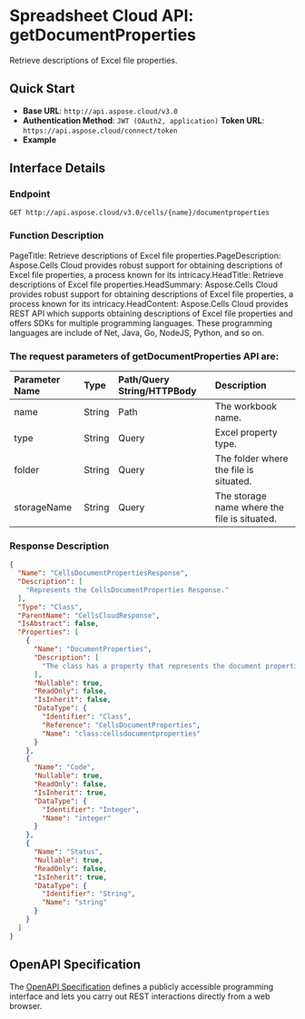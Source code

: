 # **Spreadsheet Cloud API: getDocumentProperties**

Retrieve descriptions of Excel file properties. 


## **Quick Start**

- **Base URL**: `http://api.aspose.cloud/v3.0`
- **Authentication Method**: `JWT (OAuth2, application)`  **Token URL**: `https://api.aspose.cloud/connect/token`
- **Example** 

## **Interface Details**

### **Endpoint** 

```
GET http://api.aspose.cloud/v3.0/cells/{name}/documentproperties
```
### **Function Description**
PageTitle:  Retrieve descriptions of Excel file properties.PageDescription: Aspose.Cells Cloud provides robust support for obtaining descriptions of Excel file properties, a process known for its intricacy.HeadTitle: Retrieve descriptions of Excel file properties.HeadSummary: Aspose.Cells Cloud provides robust support for obtaining descriptions of Excel file properties, a process known for its intricacy.HeadContent: Aspose.Cells Cloud provides REST API which supports obtaining descriptions of Excel file properties and offers SDKs for multiple programming languages. These programming languages are include of Net, Java, Go, NodeJS, Python, and so on.

### The request parameters of **getDocumentProperties** API are: 

| Parameter Name | Type | Path/Query String/HTTPBody | Description | 
| :- | :- | :- |:- | 
|name|String|Path|The workbook name.|
|type|String|Query|Excel property type.|
|folder|String|Query|The folder where the file is situated.|
|storageName|String|Query|The storage name where the file is situated.|

### **Response Description**
```json
{
  "Name": "CellsDocumentPropertiesResponse",
  "Description": [
    "Represents the CellsDocumentProperties Response."
  ],
  "Type": "Class",
  "ParentName": "CellsCloudResponse",
  "IsAbstract": false,
  "Properties": [
    {
      "Name": "DocumentProperties",
      "Description": [
        "The class has a property that represents the document properties of cells."
      ],
      "Nullable": true,
      "ReadOnly": false,
      "IsInherit": false,
      "DataType": {
        "Identifier": "Class",
        "Reference": "CellsDocumentProperties",
        "Name": "class:cellsdocumentproperties"
      }
    },
    {
      "Name": "Code",
      "Nullable": true,
      "ReadOnly": false,
      "IsInherit": true,
      "DataType": {
        "Identifier": "Integer",
        "Name": "integer"
      }
    },
    {
      "Name": "Status",
      "Nullable": true,
      "ReadOnly": false,
      "IsInherit": true,
      "DataType": {
        "Identifier": "String",
        "Name": "string"
      }
    }
  ]
}
```


## OpenAPI Specification

The [OpenAPI Specification](https://reference.aspose.cloud/cells/#/PropertiesController/GetDocumentProperties) defines a publicly accessible programming interface and lets you carry out REST interactions directly from a web browser.


